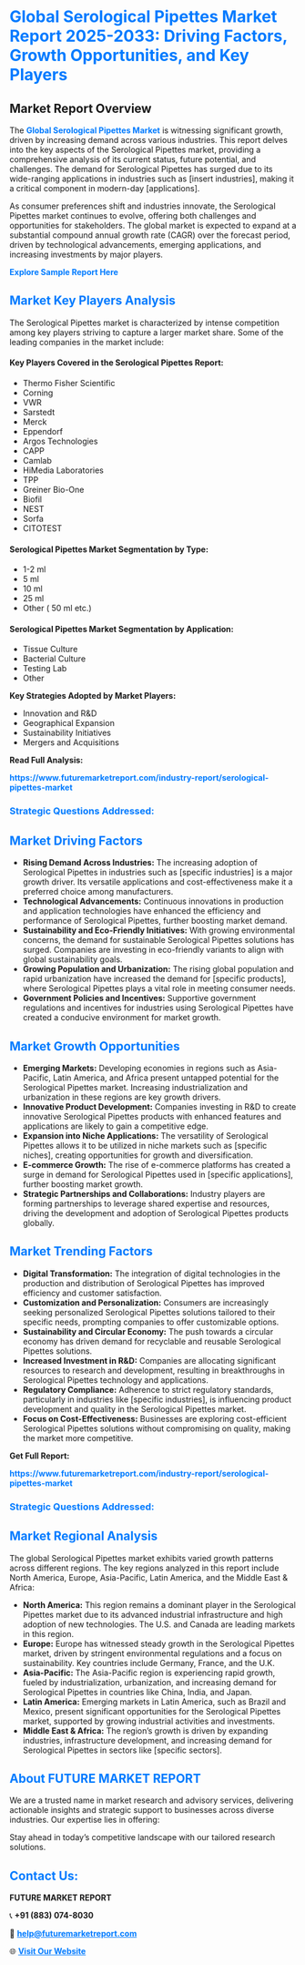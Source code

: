 <h1 style="color: #007BFF;">Global Serological Pipettes Market Report 2025-2033: Driving Factors, Growth Opportunities, and Key Players</h1>

<section id="overview">
<h2>Market Report Overview</h2>
<p>The <a href="https://www.futuremarketreport.com/industry-report/serological-pipettes-market" style="color: #007BFF; text-decoration: none;"><strong>Global Serological Pipettes Market</strong></a> is witnessing significant growth, driven by increasing demand across various industries. This report delves into the key aspects of the Serological Pipettes market, providing a comprehensive analysis of its current status, future potential, and challenges. The demand for Serological Pipettes has surged due to its wide-ranging applications in industries such as [insert industries], making it a critical component in modern-day [applications].</p>
<p>As consumer preferences shift and industries innovate, the Serological Pipettes market continues to evolve, offering both challenges and opportunities for stakeholders. The global market is expected to expand at a substantial compound annual growth rate (CAGR) over the forecast period, driven by technological advancements, emerging applications, and increasing investments by major players.</p>
</section>

<section id="overview">
<p><a href="https://www.futuremarketreport.com/request-sample/reportId=55107" style="color: #007BFF; text-decoration: none;"><strong>Explore Sample Report Here</strong></a></p>
</section>

<section id="key-players">
<h2 style="color: #007BFF;">Market Key Players Analysis</h2>
<p>The Serological Pipettes market is characterized by intense competition among key players striving to capture a larger market share. Some of the leading companies in the market include:</p>
<h4>Key Players Covered in the Serological Pipettes Report:</h4>
<ul><li>Thermo Fisher Scientific</li><li>Corning</li><li>VWR</li><li>Sarstedt</li><li>Merck</li><li>Eppendorf</li><li>Argos Technologies</li><li>CAPP</li><li>Camlab</li><li>HiMedia Laboratories</li><li>TPP</li><li>Greiner Bio-One</li><li>Biofil</li><li>NEST</li><li>Sorfa</li><li>CITOTEST</li></ul>
<h4>Serological Pipettes Market Segmentation by Type:</h4>
<ul><li>1-2 ml</li><li>5 ml</li><li>10 ml</li><li>25 ml</li><li>Other ( 50 ml etc.)</li></ul>

<h4>Serological Pipettes Market Segmentation by Application:</h4>
<ul><li>Tissue Culture</li><li>Bacterial Culture</li><li>Testing Lab</li><li>Other</li></ul>
<p><strong>Key Strategies Adopted by Market Players:</strong></p>
<ul>
<li>Innovation and R&D</li>
<li>Geographical Expansion</li>
<li>Sustainability Initiatives</li>
<li>Mergers and Acquisitions</li>
</ul>
</section>

<section>
<p><strong>Read Full Analysis: </strong></p><a href="https://www.futuremarketreport.com/industry-report/serological-pipettes-market" style="color: #007BFF; text-decoration: none;"><strong>https://www.futuremarketreport.com/industry-report/serological-pipettes-market</strong></a>
<h3 style="color: #007BFF;">Strategic Questions Addressed:</h3>
</section>

<section id="driving-factors">
<h2 style="color: #007BFF;">Market Driving Factors</h2>
<ul>
<li><strong>Rising Demand Across Industries:</strong> The increasing adoption of Serological Pipettes in industries such as [specific industries] is a major growth driver. Its versatile applications and cost-effectiveness make it a preferred choice among manufacturers.</li>
<li><strong>Technological Advancements:</strong> Continuous innovations in production and application technologies have enhanced the efficiency and performance of Serological Pipettes, further boosting market demand.</li>
<li><strong>Sustainability and Eco-Friendly Initiatives:</strong> With growing environmental concerns, the demand for sustainable Serological Pipettes solutions has surged. Companies are investing in eco-friendly variants to align with global sustainability goals.</li>
<li><strong>Growing Population and Urbanization:</strong> The rising global population and rapid urbanization have increased the demand for [specific products], where Serological Pipettes plays a vital role in meeting consumer needs.</li>
<li><strong>Government Policies and Incentives:</strong> Supportive government regulations and incentives for industries using Serological Pipettes have created a conducive environment for market growth.</li>
</ul>
</section>

<section id="growth-opportunities">
<h2 style="color: #007BFF;">Market Growth Opportunities</h2>
<ul>
<li><strong>Emerging Markets:</strong> Developing economies in regions such as Asia-Pacific, Latin America, and Africa present untapped potential for the Serological Pipettes market. Increasing industrialization and urbanization in these regions are key growth drivers.</li>
<li><strong>Innovative Product Development:</strong> Companies investing in R&D to create innovative Serological Pipettes products with enhanced features and applications are likely to gain a competitive edge.</li>
<li><strong>Expansion into Niche Applications:</strong> The versatility of Serological Pipettes allows it to be utilized in niche markets such as [specific niches], creating opportunities for growth and diversification.</li>
<li><strong>E-commerce Growth:</strong> The rise of e-commerce platforms has created a surge in demand for Serological Pipettes used in [specific applications], further boosting market growth.</li>
<li><strong>Strategic Partnerships and Collaborations:</strong> Industry players are forming partnerships to leverage shared expertise and resources, driving the development and adoption of Serological Pipettes products globally.</li>
</ul>
</section>

<section id="trending-factors">
<h2 style="color: #007BFF;">Market Trending Factors</h2>
<ul>
<li><strong>Digital Transformation:</strong> The integration of digital technologies in the production and distribution of Serological Pipettes has improved efficiency and customer satisfaction.</li>
<li><strong>Customization and Personalization:</strong> Consumers are increasingly seeking personalized Serological Pipettes solutions tailored to their specific needs, prompting companies to offer customizable options.</li>
<li><strong>Sustainability and Circular Economy:</strong> The push towards a circular economy has driven demand for recyclable and reusable Serological Pipettes solutions.</li>
<li><strong>Increased Investment in R&D:</strong> Companies are allocating significant resources to research and development, resulting in breakthroughs in Serological Pipettes technology and applications.</li>
<li><strong>Regulatory Compliance:</strong> Adherence to strict regulatory standards, particularly in industries like [specific industries], is influencing product development and quality in the Serological Pipettes market.</li>
<li><strong>Focus on Cost-Effectiveness:</strong> Businesses are exploring cost-efficient Serological Pipettes solutions without compromising on quality, making the market more competitive.</li>
</ul>
</section>

<section>
<p><strong>Get Full Report: </strong></p><a href="https://www.futuremarketreport.com/industry-report/serological-pipettes-market" style="color: #007BFF; text-decoration: none;"><strong>https://www.futuremarketreport.com/industry-report/serological-pipettes-market</strong></a>
<h3 style="color: #007BFF;">Strategic Questions Addressed:</h3>
</section>


<section id="regional-analysis">
<h2 style="color: #007BFF;">Market Regional Analysis</h2>
<p>The global Serological Pipettes market exhibits varied growth patterns across different regions. The key regions analyzed in this report include North America, Europe, Asia-Pacific, Latin America, and the Middle East & Africa:</p>
<ul>
<li><strong>North America:</strong> This region remains a dominant player in the Serological Pipettes market due to its advanced industrial infrastructure and high adoption of new technologies. The U.S. and Canada are leading markets in this region.</li>
<li><strong>Europe:</strong> Europe has witnessed steady growth in the Serological Pipettes market, driven by stringent environmental regulations and a focus on sustainability. Key countries include Germany, France, and the U.K.</li>
<li><strong>Asia-Pacific:</strong> The Asia-Pacific region is experiencing rapid growth, fueled by industrialization, urbanization, and increasing demand for Serological Pipettes in countries like China, India, and Japan.</li>
<li><strong>Latin America:</strong> Emerging markets in Latin America, such as Brazil and Mexico, present significant opportunities for the Serological Pipettes market, supported by growing industrial activities and investments.</li>
<li><strong>Middle East & Africa:</strong> The region’s growth is driven by expanding industries, infrastructure development, and increasing demand for Serological Pipettes in sectors like [specific sectors].</li>
</ul>
</section>

<footer>
<h2 style="color: #007BFF;">About FUTURE MARKET REPORT</h2>
<p>We are a trusted name in market research and advisory services, delivering actionable insights and strategic support to businesses across diverse industries. Our expertise lies in offering:</p>

<p>Stay ahead in today’s competitive landscape with our tailored research solutions.</p>

<h2 style="color: #007BFF;">Contact Us:</h2>
<p><strong>FUTURE MARKET REPORT</strong></p>
<p>📞 <strong>+91 (883) 074-8030</strong></p>
<p>📧 <strong><a href="mailto:help@futuremarketreport.com" style="color: #007BFF;">help@futuremarketreport.com</a></strong></p>
<p>🌐 <strong><a href="https://www.futuremarketreport.com/" style="color: #007BFF;">Visit Our Website</a></strong></p>
</footer>